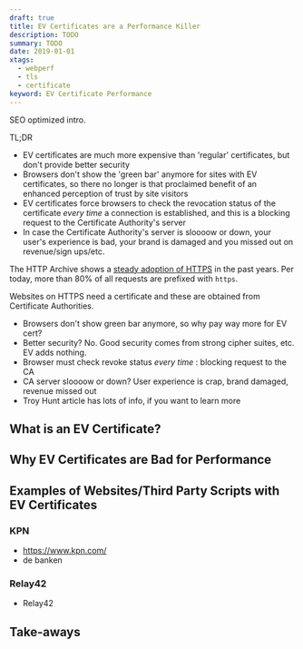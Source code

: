 ```yaml
---
draft: true
title: EV Certificates are a Performance Killer
description: TODO
summary: TODO
date: 2019-01-01
xtags:
  - webperf
  - tls
  - certificate
keyword: EV Certificate Performance
---
```


SEO optimized intro.

TL;DR
- EV certificates are much more expensive than 'regular' certificates, but don't provide better security
- Browsers don't show the 'green bar' anymore for sites with EV certificates, so there no longer is that proclaimed benefit of an enhanced perception of trust by site visitors
- EV certificates force browsers to check the revocation status of the certificate _every time_ a connection is established, and this is a blocking request to the Certificate Authority's server
- In case the Certificate Authority's server is sloooow or down, your user's experience is bad, your brand is damaged and you missed out on revenue/sign ups/etc.


The HTTP Archive shows a [steady adoption of HTTPS](https://almanac.httparchive.org/en/2019/security) in the past years.
Per today, more than 80% of all requests are prefixed with `https`.

Websites on HTTPS need a certificate and these are obtained from Certificate Authorities.


- Browsers don't show green bar anymore, so why pay way more for EV cert?
- Better security? No. Good security comes from strong cipher suites, etc. EV adds nothing.
- Browser must check revoke status _every time_ : blocking request to the CA
- CA server sloooow or down? User experience is crap, brand damaged, revenue missed out
- Troy Hunt article has lots of info, if you want to learn more

## What is an EV Certificate?

## Why EV Certificates are Bad for Performance

## Examples of Websites/Third Party Scripts with EV Certificates

### KPN
- https://www.kpn.com/
- de banken

### Relay42
- Relay42



## Take-aways

